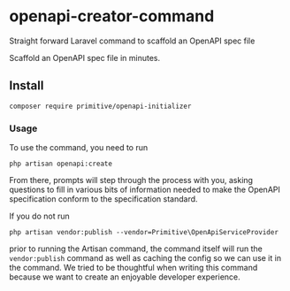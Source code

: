# openapi-creator-command
Straight forward Laravel command to scaffold an OpenAPI spec file

Scaffold an OpenAPI spec file in minutes. 

## Install
```
composer require primitive/openapi-initializer
```

### Usage

To use the command, you need to run

```
php artisan openapi:create
```

From there, prompts will step through the process with you, asking questions to fill in various bits of information needed to make the OpenAPI specification conform to the specification standard. 

If you do not run

```
php artisan vendor:publish --vendor=Primitive\OpenApiServiceProvider
```

prior to running the Artisan command, the command itself will run the `vendor:publish` command as well as caching the config so we can use it in the command. We tried to be thoughtful when writing this command because we want to create an enjoyable developer experience. 
